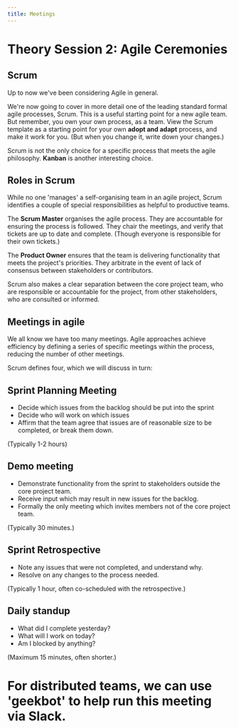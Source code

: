 ```yaml
---
title: Meetings
---
```



Theory Session 2: Agile Ceremonies
==================================

Scrum
-----

Up to now we've been considering Agile in general.

We're now going to cover in more detail one of the leading standard formal
agile processes, Scrum. This is a useful starting point for a new agile team.
But remember, you own your own process, as a team. View the Scrum template
as a starting point for your own **adopt and adapt** process, and make it work
for you. (But when you change it, write down your changes.)

Scrum is not the only choice for a specific process
that meets the agile philosophy. **Kanban** is another interesting choice.

Roles in Scrum
--------------

While no one 'manages' a
self-organising team in an
agile project, Scrum identifies a couple of special responsibilities as helpful
to productive teams.

The **Scrum Master** organises the agile process. They
are accountable for ensuring the process is followed. They chair the meetings,
and verify that tickets are up to date and complete. (Though everyone is
responsible for their own tickets.)

The **Product Owner** ensures that the team is delivering functionality that
meets the project's priorities. They arbitrate in the event of lack of
consensus between stakeholders or contributors.

Scrum also makes a clear separation between the core project team, who
are responsible or accountable for the project, from other stakeholders,
who are consulted or informed.

Meetings in agile
-----------------

We all know we have too many meetings. Agile approaches achieve efficiency
by defining a series of specific meetings within the process, reducing
the number of other meetings.

Scrum defines four, which we will discuss in turn:

Sprint Planning Meeting
-----------------------

* Decide which issues from the backlog should be put into the sprint
* Decide who will work on which issues
* Affirm that the team agree that issues are of reasonable size to be completed,
  or break them down.

(Typically 1-2 hours)

Demo meeting
------------

* Demonstrate functionality from the sprint to stakeholders outside the
  core project team.
* Receive input which may result in new issues for the backlog.
* Formally the only meeting which invites members not of the core project team.

(Typically 30 minutes.)

Sprint Retrospective
--------------------

* Note any issues that were not completed, and understand why.
* Resolve on any changes to the process needed.

(Typically 1 hour, often co-scheduled with the retrospective.)

Daily standup
-------------

* What did I complete yesterday?
* What will I work on today?
* Am I blocked by anything?

(Maximum 15 minutes, often shorter.)

For distributed teams, we can use 'geekbot' to help run this meeting via Slack.
=======
